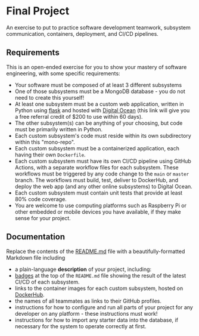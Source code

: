# Final Project

An exercise to put to practice software development teamwork, subsystem communication, containers, deployment, and CI/CD pipelines.

## Requirements

This is an open-ended exercise for you to show your mastery of software engineering, with some specific requirements:

- Your software must be composed of at least 3 different subsystems
- One of those subsystems must be a MongoDB database - you do not need to create this yourself!
- At least one subsystem must be a custom web application, written in Python using [flask](https://flask.palletsprojects.com/) and hosted with [Digital Ocean](https://m.do.co/c/4d1066078eb0) (this link will give you a free referral credit of $200 to use within 60 days).
- The other subsystem(s) can be anything of your choosing, but code must be primarily written in Python.
- Each custom subsystem's code must reside within its own subdirectory within this "mono-repo".
- Each custom subsystem must be a containerized application, each having their own `Dockerfile`.
- Each custom subsystem must have its own CI/CD pipeline using GitHub Actions, with a separate workflow files for each subsystem. These workflows must be triggered by any code change to the `main` or `master` branch. The workflows must build, test, deliver to DockerHub, and deploy the web app (and any other online subsystems) to Digital Ocean.
- Each custom subsystem must contain unit tests that provide at least 80% code coverage.
- You are welcome to use computing platforms such as Raspberry Pi or other embedded or mobile devices you have available, if they make sense for your project.

## Documentation

Replace the contents of the [README.md](./README.md) file with a beautifully-formatted Markdown file including

- a plain-language **description** of your project, including:
- [badges](https://docs.github.com/en/actions/monitoring-and-troubleshooting-workflows/adding-a-workflow-status-badge) at the top of the `README.md` file showing the result of the latest CI/CD of each subsystem.
- links to the container images for each custom subsystem, hosted on [DockerHub](https://hub.docker.com).
- the names of all teammates as links to their GitHub profiles.
- instructions for how to configure and run all parts of your project for any developer on any platform - these instructions must work!
- instructions for how to import any starter data into the database, if necessary for the system to operate correctly at first.

